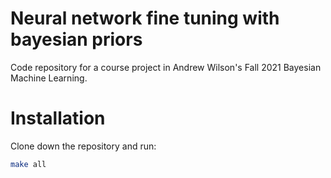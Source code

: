 # Neural network fine tuning with bayesian priors
Code repository for a course project in Andrew Wilson's Fall 2021 Bayesian Machine Learning.


# Installation
Clone down the repository and run:
```bash
make all
```